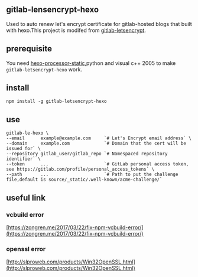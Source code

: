## gitlab-lensencrypt-hexo
Used to auto renew let's encrypt certificate for gitlab-hosted blogs that built with hexo.This project is modifed from [gitlab-letsencrypt](https://github.com/rolodato/gitlab-letsencrypt).

## prerequisite
You need [hexo-processor-static](https://github.com/lakenen/hexo-processor-static),python and visual c++ 2005 to make `gitlab-letsencrypt-hexo` work.

## install
```
npm install -g gitlab-letsencrypt-hexo
```

## use
```
gitlab-le-hexo \
--email      example@example.com     `# Let's Encrypt email address` \
--domain     example.com             `# Domain that the cert will be issued for` \
--repository gitlab_user/gitlab_repo `# Namespaced repository identifier` \
--token      ...                     `# GitLab personal access token, see https://gitlab.com/profile/personal_access_tokens` \
--path       ...                     `# Path to put the challenge file,default is source/_static/.well-known/acme-challenge/`
```

## useful link
### vcbuild error
[https://zongren.me/2017/03/22/fix-npm-vcbuild-error/](https://zongren.me/2017/03/22/fix-npm-vcbuild-error/)

### openssl error
[http://slproweb.com/products/Win32OpenSSL.html](http://slproweb.com/products/Win32OpenSSL.html)
